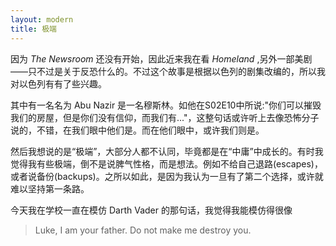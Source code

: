 ```yaml
---
layout: modern
title: 极端
---
```


因为 *The Newsroom* 还没有开始，因此近来我在看 *Homeland* ,另外一部美剧——只不过是关于反恐什么的。不过这个故事是根据以色列的剧集改编的，所以我对以色列有有了些兴趣。

其中有一名名为 Abu Nazir 是一名穆斯林。如他在S02E10中所说:"你们可以摧毁我们的房屋，但是你们没有信仰，而我们有..."，这整句话或许听上去像恐怖分子说的，不错，在我们眼中他们是。而在他们眼中，或许我们则是。

然后我想说的是“极端”，大部分人都不认同，毕竟都是在“中庸”中成长的。有时我觉得我有些极端，倒不是说脾气性格，而是想法。例如不给自己退路(escapes)，或者说备份(backups)。之所以如此，是因为我认为一旦有了第二个选择，或许就难以坚持第一条路。

今天我在学校一直在模仿 Darth Vader 的那句话，我觉得我能模仿得很像

> Luke, I am your father. Do not make me destroy you.